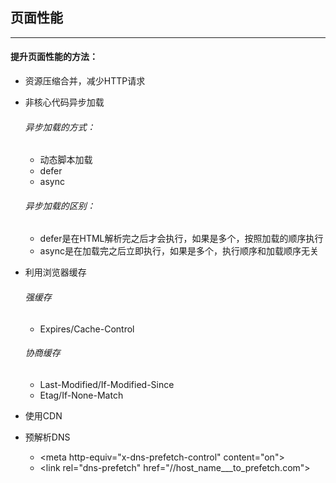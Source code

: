 ## 页面性能

---

#### 提升页面性能的方法：

* 资源压缩合并，减少HTTP请求
* 非核心代码异步加载
  ###### 异步加载的方式：

  * 动态脚本加载
  * defer
  * async

  ###### 异步加载的区别：

  * defer是在HTML解析完之后才会执行，如果是多个，按照加载的顺序执行
  * async是在加载完之后立即执行，如果是多个，执行顺序和加载顺序无关

* 利用浏览器缓存
  ###### 强缓存

  * Expires/Cache-Control

  ###### 协商缓存

  * Last-Modified/If-Modified-Since
  * Etag/If-None-Match

* 使用CDN
* 预解析DNS
  * &lt;meta http-equiv="x-dns-prefetch-control" content="on"&gt;
  * &lt;link rel="dns-prefetch" href="//host\_name_\__to\_prefetch.com"&gt;



